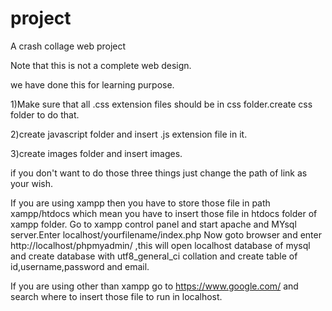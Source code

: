 # project
A crash collage web project


Note that this is not a complete web design.


we have done this for learning purpose.

1)Make sure that all .css extension files should be in css folder.create css folder to do that.


2)create javascript folder and insert .js extension file in it.


3)create images folder and insert images.


if you don't want to do those three things just change the path of link as your wish.


If you are using xampp then you have to store those file in path xampp/htdocs which mean you have to insert those file in htdocs folder of xampp folder.
Go to xampp control panel and start apache and MYsql server.Enter localhost/yourfilename/index.php
Now goto browser and enter http://localhost/phpmyadmin/ ,this will open  localhost database of mysql and create database with utf8_general_ci collation and create table of id,username,password and email.


If you are using other than xampp go to https://www.google.com/ and search where to insert those file to run in localhost.



